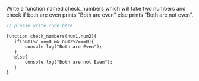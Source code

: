 Write a function named check_numbers which will take two numbers and check if both are even prints “Both are even” else prints “Both are not even”.


```javascript
// please write code here
```


```solution
function check_numbers(num1,num2){
   if(num1%2 ===0 && num2%2===0){
       console.log("Both are Even");
   }
   else{
       console.log("Both are not Even");
   }
}
```